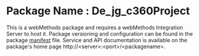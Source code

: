 # Package Name : De_jg_c360Project
This is a webMethods package and requires a webMethods Integration Server to host it. Package versioning and configuration can be found in the package [manifest](./De_jg_c360Project/manifest.v3) file. Service and API documentation is available on the package's home page http://&lt;server&gt;:&lt;port&gt;/&lt;packagename>.